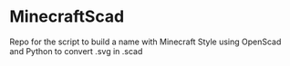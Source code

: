 # MinecraftScad
Repo for the script to build a name with Minecraft Style using OpenScad and Python to convert .svg in .scad
